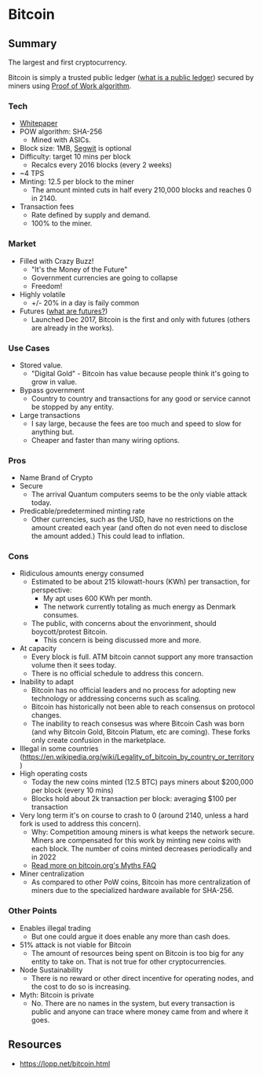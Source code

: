 # Bitcoin

## Summary

The largest and first cryptocurrency.  

Bitcoin is simply a trusted public ledger ([what is a public ledger](about/PublicLedger.md)) secured by miners using [Proof of Work algorithm](about/ProofOfWork.md).

### Tech

 - [Whitepaper](https://bitcoin.org/en/bitcoin-paper)
 - POW algorithm: SHA-256 
   - Mined with ASICs.
 - Block size: 1MB, [Segwit](about/Segwit.md) is optional
 - Difficulty: target 10 mins per block
   - Recalcs every 2016 blocks (every 2 weeks)
 - ~4 TPS 
 - Minting: 12.5 per block to the miner
   - The amount minted cuts in half every 210,000 blocks and reaches 0 in 2140.
 - Transaction fees
   - Rate defined by supply and demand.
   - 100% to the miner.

### Market

 - Filled with Crazy Buzz! 
    - "It's the Money of the Future"
    - Government currencies are going to collapse
    - Freedom!
 - Highly volatile
    - +/- 20% in a day is faily common
 - Futures ([what are futures?](about/Futures.md))
    - Launched Dec 2017, Bitcoin is the first and only with futures (others are already in the works).

### Use Cases

 - Stored value.
   - "Digital Gold" - Bitcoin has value because people think it's going to grow in value.
 - Bypass government
   - Country to country and transactions for any good or service cannot be stopped by any entity.
 - Large transactions
   - I say large, because the fees are too much and speed to slow for anything but.
   - Cheaper and faster than many wiring options.

### Pros

 - Name Brand of Crypto
 - Secure
   - The arrival Quantum computers seems to be the only viable attack today.
 - Predicable/predetermined minting rate
   - Other currencies, such as the USD, have no restrictions on the amount created each year (and often do not even need to disclose the amount added.)  This could lead to inflation.

### Cons

 - Ridiculous amounts energy consumed
   - Estimated to be about 215 kilowatt-hours (KWh) per transaction, for perspective:
     - My apt uses 600 KWh per month.
     - The network currently totaling as much energy as Denmark consumes. 
   - The public, with concerns about the envorinment, should boycott/protest Bitcoin.
     - This concern is being discussed more and more.
 - At capacity
    - Every block is full.  ATM bitcoin cannot support any more transaction volume then it sees today.
    - There is no official schedule to address this concern.
 - Inability to adapt
   - Bitcoin has no official leaders and no process for adopting new technology or addressing concerns such as scaling.
   - Bitcoin has historically not been able to  reach consensus on protocol changes.
   - The inability to reach consesus was where Bitcoin Cash was born (and why Bitcoin Gold, Bitcoin Platum, etc are coming).  These forks only create confusion in the marketplace.
 - Illegal in some countries (https://en.wikipedia.org/wiki/Legality_of_bitcoin_by_country_or_territory)
 - High operating costs
   - Today the new coins minted (12.5 BTC) pays miners about $200,000 per block (every 10 mins)
   - Blocks hold about 2k transaction per block: averaging $100 per transaction
 - Very long term it's on course to crash to 0 (around 2140, unless a hard fork is used to address this concern). 
   - Why: Competition amoung miners is what keeps the network secure.  Miners are compensated for this work by minting new coins with each block.  The number of coins minted decreases periodically and in 2022
   - [Read more on bitcoin.org's Myths FAQ](https://en.bitcoin.it/wiki/Myths#After_21_million_coins_are_mined.2C_no_one_will_generate_new_blocks)
 - Miner centralization
   - As compared to other PoW coins, Bitcoin has more centralization of miners due to the specialized hardware available for SHA-256.

### Other Points

 - Enables illegal trading
   - But one could argue it does enable any more than cash does.  
 - 51% attack is not viable for Bitcoin
   - The amount of resources being spent on Bitcoin is too big for any entity to take on.  That is not true for other cryptocurrencies.
 - Node Sustainability
   - There is no reward or other direct incentive for operating nodes, and the cost to do so is increasing.
 - Myth: Bitcoin is private
   - No.  There are no names in the system, but every transaction is public and anyone can trace where money came from and where it goes.

## Resources 

  - https://lopp.net/bitcoin.html